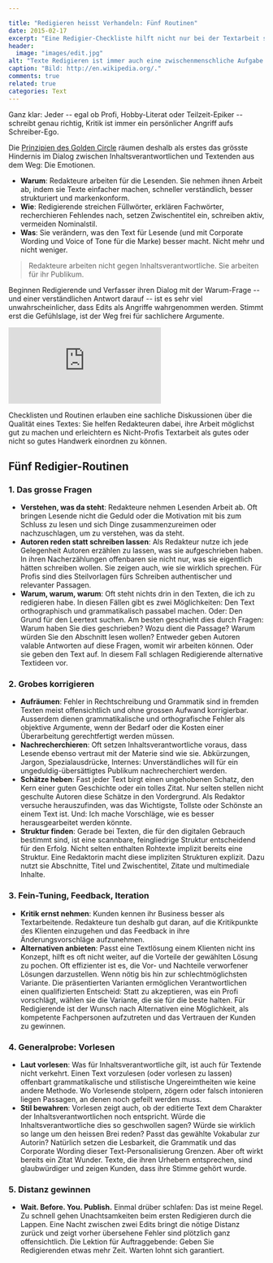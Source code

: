 ```yaml
---

title: "Redigieren heisst Verhandeln: Fünf Routinen"
date: 2015-02-17
excerpt: "Eine Redigier-Checkliste hilft nicht nur bei der Textarbeit sondern dient Redigierenden und Text-Liferanten als Gesprächs- und Verhandlungsgrundlage."
header:
  image: "images/edit.jpg"
alt: "Texte Redigieren ist immer auch eine zwischenmenschliche Aufgabe."
caption: "Bild: http://en.wikipedia.org/."
comments: true
related: true
categories: Text
---
```


Ganz klar: Jeder -- egal ob Profi, Hobby-Literat oder Teilzeit-Epiker -- schreibt genau richtig, Kritik ist immer ein persönlicher Angriff aufs Schreiber-Ego.

Die [Prinzipien des Golden Circle](http://en.wikipedia.org/wiki/Simon_Sinek) räumen deshalb als erstes das grösste Hindernis im Dialog zwischen Inhaltsverantwortlichen und Textenden aus dem Weg: Die Emotionen. 

- **Warum**: Redakteure arbeiten für die Lesenden. Sie nehmen ihnen Arbeit ab, indem sie Texte einfacher machen, schneller verständlich, besser strukturiert und markenkonform.
- **Wie**: Redigierende streichen Füllwörter, erklären Fachwörter, recherchieren Fehlendes nach, setzen Zwischentitel ein, schreiben aktiv, vermeiden Nominalstil.
- **Was**: Sie verändern, was den Text für Lesende (und mit Corporate Wording und Voice of Tone für die Marke) besser macht. Nicht mehr und nicht weniger.

> Redakteure arbeiten nicht gegen Inhaltsverantwortliche. Sie arbeiten für ihr Publikum.

Beginnen Redigierende und Verfasser ihren Dialog mit der Warum-Frage -- und einer verständlichen Antwort darauf -- ist es sehr viel unwahrscheinlicher, dass Edits als Angriffe wahrgenommen werden. Stimmt erst die Gefühlslage, ist der Weg frei für sachlichere Argumente.

<div class="frame">
	<iframe src="https://www.youtube.com/embed/l5Tw0PGcyN0" frameborder="0" allowfullscreen></iframe>
</div>

Checklisten und Routinen erlauben eine sachliche Diskussionen über die Qualität eines Textes: Sie helfen Redakteuren dabei, ihre Arbeit möglichst gut zu machen und erleichtern es Nicht-Profis Textarbeit als gutes oder nicht so gutes Handwerk einordnen zu können.

## Fünf Redigier-Routinen

### 1. Das grosse Fragen

- **Verstehen, was da steht**: Redakteure nehmen Lesenden Arbeit ab. Oft bringen Lesende nicht die Geduld oder die Motivation mit bis zum Schluss zu lesen und sich Dinge zusammenzureimen oder nachzuschlagen, um zu verstehen, was da steht.
- **Autoren reden statt schreiben lassen**: <!-- Viele Leute reden besser als sie schreiben. Dies ist in der Schweiz -- wo die Schriftsprache für viele einer Fremd- oder Kunstsprache gleichkommt -- wahrscheinlich noch ausgeprägter der Fall als etwa in Hamburg. --> Als Redakteur nutze ich jede Gelegenheit Autoren erzählen zu lassen, was sie aufgeschrieben haben. In ihren Nacherzählungen offenbaren sie nicht nur, was sie eigentlich hätten schreiben wollen. Sie zeigen auch, wie sie wirklich sprechen. Für Profis sind dies Steilvorlagen fürs Schreiben authentischer und relevanter Passagen. 
- **Warum, warum, warum**: Oft steht nichts drin in den Texten, die ich zu redigieren habe. In diesen Fällen gibt es zwei Möglichkeiten: Den Text orthographisch und grammatikalisch passabel machen. Oder: Den Grund für den Leertext suchen. Am besten geschieht dies durch Fragen: Warum haben Sie dies geschrieben? Wozu dient die Passage? Warum würden Sie den Abschnitt lesen wollen? Entweder geben Autoren valable Antworten auf diese Fragen, womit wir arbeiten können. Oder sie geben den Text auf. In diesem Fall schlagen Redigierende alternative Textideen vor.

### 2. Grobes korrigieren

- **Aufräumen**: Fehler in Rechtschreibung und Grammatik sind in fremden Texten meist offensichtlich und ohne grossen Aufwand korrigierbar. Ausserdem dienen grammatikalische und orthografische Fehler als objektive Argumente, wenn der Bedarf oder die Kosten einer Überarbeitung gerechtfertigt werden müssen.
- **Nachrecherchieren**: Oft setzen Inhaltsverantwortliche voraus, dass Lesende ebenso vertraut mit der Materie sind wie sie. Abkürzungen, Jargon, Spezialausdrücke, Internes: Unverständliches will für ein ungeduldig-übersättigtes Publikum nachrecherchiert werden.
- **Schätze heben**: Fast jeder Text birgt einen ungehobenen Schatz, den Kern einer guten Geschichte oder ein tolles Zitat. Nur selten stellen nicht geschulte Autoren diese Schätze in den Vordergrund. Als Redaktor versuche herauszufinden, was das Wichtigste, Tollste oder Schönste an einem Text ist. Und: Ich mache Vorschläge, wie es besser herausgearbeitet werden könnte.
- **Struktur finden**: Gerade bei Texten, die für den digitalen Gebrauch bestimmt sind, ist eine scannbare, feingliedrige Struktur entscheidend für den Erfolg. Nicht selten enthalten Rohtexte implizit bereits eine Struktur. Eine Redaktorin macht diese impliziten Strukturen explizit. Dazu nutzt sie Abschnitte, Titel und Zwischentitel, Zitate und multimediale Inhalte.



### 3. Fein-Tuning, Feedback, Iteration

- **Kritik ernst nehmen**: Kunden kennen ihr Business besser als Textarbeitende. Redakteure tun deshalb gut daran, auf die Kritikpunkte des Klienten einzugehen und das Feedback in ihre Änderungsvorschläge aufzunehmen.
- **Alternativen anbieten**: Passt eine Textlösung einem Klienten nicht ins Konzept, hilft es oft nicht weiter, auf die Vorteile der gewählten Lösung zu pochen. Oft effizienter ist es, die Vor- und Nachteile verworfener Lösungen darzustellen. Wenn nötig bis hin zur schlechtmöglichsten Variante. Die präsentierten Varianten ermöglichen Verantwortlichen einen qualifizierten Entscheid: Statt zu akzeptieren, was ein Profi vorschlägt, wählen sie die Variante, die sie für die beste halten. Für Redigierende ist der Wunsch nach Alternativen eine Möglichkeit, als kompetente Fachpersonen aufzutreten und das Vertrauen der Kunden zu gewinnen. 

### 4. Generalprobe: Vorlesen

- **Laut vorlesen**: Was für Inhaltsverantwortliche gilt, ist auch für Textende nicht verkehrt. Einen Text vorzulesen (oder vorlesen zu lassen) offenbart grammatikalische und stilistische Ungereimtheiten wie keine andere Methode. Wo Vorlesende stolpern, zögern oder falsch intonieren liegen Passagen, an denen noch gefeilt werden muss. 
- **Stil bewahren**: Vorlesen zeigt auch, ob der editierte Text dem Charakter der Inhaltsverantwortlichen noch entspricht. Würde die Inhaltsverantwortliche dies so geschwollen sagen? Würde sie wirklich so lange um den heissen Brei reden? Passt das gewählte Vokabular zur Autorin? Natürlich setzen die Lesbarkeit, die Grammatik und das Corporate Wording dieser Text-Personalisierung Grenzen. Aber oft wirkt bereits ein Zitat Wunder. Texte, die ihren Urhebern entsprechen, sind glaubwürdiger und zeigen Kunden, dass ihre Stimme gehört wurde.

### 5. Distanz gewinnen

- **Wait. Before. You. Publish.** Einmal drüber schlafen: Das ist meine Regel. Zu schnell gehen Unachtsamkeiten beim ersten Redigieren durch die Lappen. Eine Nacht zwischen zwei Edits bringt die nötige Distanz zurück und zeigt vorher übersehene  Fehler sind plötzlich ganz offensichtlich. Die Lektion für Auftraggebende: Geben Sie Redigierenden etwas mehr Zeit. Warten lohnt sich garantiert.